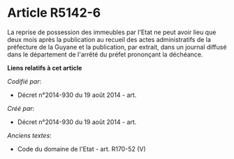 # Article R5142-6

La reprise de possession des immeubles par l'Etat ne peut avoir lieu que deux mois après la publication au recueil des actes
administratifs de la préfecture de la Guyane et la publication, par extrait, dans un journal diffusé dans le département de
l'arrêté du préfet prononçant la déchéance.

**Liens relatifs à cet article**

_Codifié par_:

  - Décret n°2014-930 du 19 août 2014 - art.

_Créé par_:

  - Décret n°2014-930 du 19 août 2014 - art.

_Anciens textes_:

  - Code du domaine de l'Etat - art. R170-52 (V)
